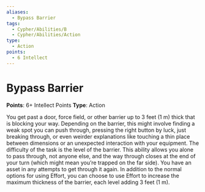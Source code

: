 ```yaml
---
aliases:
  - Bypass Barrier
tags:
  - Cypher/Abilities/B
  - Cypher/Abilities/Action
type:
  - Action
points:
  - 6 Intellect
---
```


# Bypass Barrier

**Points**: 6+ Intellect Points
**Type**: Action

You get past a door, force field, or other barrier up to 3 feet (1 m) thick that is blocking your way. Depending on the barrier, this might involve finding a weak spot you can push through, pressing the right button by luck, just breaking through, or even weirder explanations like touching a thin place between dimensions or an unexpected interaction with your equipment. The difficulty of the task is the level of the barrier. This ability allows you alone to pass through, not anyone else, and the way through closes at the end of your turn (which might mean you’re trapped on the far side). You have an asset in any attempts to get through it again. In addition to the normal options for using Effort, you can choose to use Effort to increase the maximum thickness of the barrier, each level adding 3 feet (1 m).
